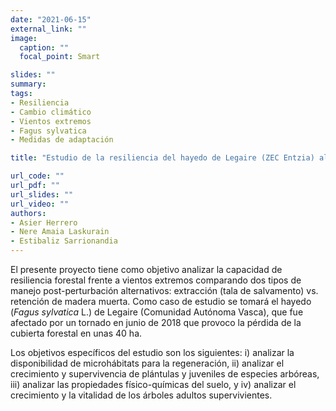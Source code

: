 ```yaml
---
date: "2021-06-15"
external_link: ""
image:
  caption: ""
  focal_point: Smart

slides: ""
summary:
tags:
- Resiliencia
- Cambio climático
- Vientos extremos
- Fagus sylvatica
- Medidas de adaptación

title: "Estudio de la resiliencia del hayedo de Legaire (ZEC Entzia) al tornado de 2018 (Expediente 21/113)"

url_code: ""
url_pdf: ""
url_slides: ""
url_video: ""
authors: 
- Asier Herrero
- Nere Amaia Laskurain
- Estibaliz Sarrionandia
---
```


El presente proyecto tiene como objetivo analizar la capacidad de resiliencia forestal frente a vientos extremos comparando dos tipos de manejo post-perturbación alternativos:  extracción (tala de salvamento) vs. retención de madera muerta. Como caso de estudio se tomará el hayedo (*Fagus sylvatica* L.) de Legaire (Comunidad Autónoma Vasca), que fue afectado por un tornado en junio de 2018 que provoco la pérdida de la cubierta forestal en unas 40 ha. 

Los objetivos específicos del estudio son los siguientes: i) analizar la disponibilidad de microhábitats para la regeneración, ii) analizar el crecimiento y supervivencia de plántulas y juveniles de especies arbóreas, iii) analizar las propiedades físico-químicas del suelo, y iv) analizar el crecimiento y la vitalidad de los árboles adultos supervivientes.

